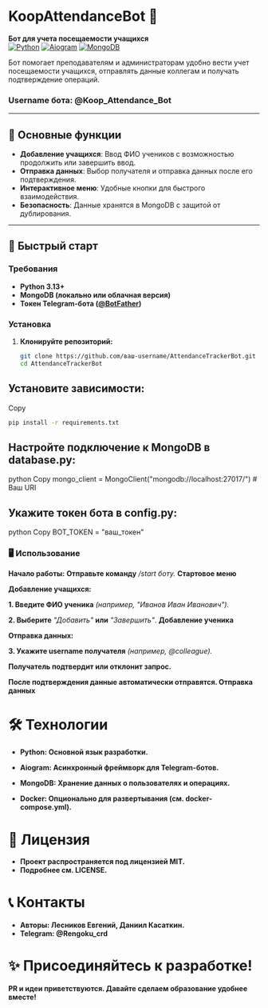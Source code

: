 # KoopAttendanceBot 🤖
**Бот для учета посещаемости учащихся**  
[![Python](https://img.shields.io/badge/Python-3.13%2B-blue)](https://www.python.org/downloads/)
[![Aiogram](https://img.shields.io/badge/Aiogram-3.x-green)](https://pypi.org/project/aiogram/)
[![MongoDB](https://img.shields.io/badge/MongoDB-5.0%2B-brightgreen)](https://www.mongodb.com/try/download/community)  

Бот помогает преподавателям и администраторам удобно вести учет посещаемости учащихся, отправлять данные коллегам и получать подтверждение операций.

### **Username бота: @Koop_Attendance_Bot**
---

## 🌟 Основные функции
- **Добавление учащихся**: Ввод ФИО учеников с возможностью продолжить или завершить ввод.
- **Отправка данных**: Выбор получателя и отправка данных после его подтверждения.
- **Интерактивное меню**: Удобные кнопки для быстрого взаимодействия.
- **Безопасность**: Данные хранятся в MongoDB с защитой от дублирования.

---

## 🚀 Быстрый старт
### Требования
- **Python 3.13+**
- **MongoDB (локально или облачная версия)**
- **Токен Telegram-бота ([@BotFather](https://t.me/BotFather))**

### Установка
1. **Клонируйте репозиторий:**
   ```bash
   git clone https://github.com/ваш-username/AttendanceTrackerBot.git
   cd AttendanceTrackerBot
## **Установите зависимости:**
 
Copy
```bash
pip install -r requirements.txt
```

## **Настройте подключение к MongoDB в database.py:**
 
python
Copy
mongo_client = MongoClient("mongodb://localhost:27017/")  # Ваш URI

## **Укажите токен бота в config.py:**
python
Copy
BOT_TOKEN = "ваш_токен"

### 🖥 Использование
**Начало работы:**
**Отправьте команду** */start боту.*
**Стартовое меню**

**Добавление учащихся:**

**1. Введите ФИО ученика** *(например, "Иванов Иван Иванович").*

**2. Выберите** *"Добавить"* **или** *"Завершить"*.
**Добавление ученика**

**Отправка данных:**

**3. Укажите username получателя** *(например, @colleague).*

**Получатель подтвердит или отклонит запрос.**

**После подтверждения данные автоматически отправятся.
Отправка данных**

# 🛠 Технологии
- **Python: Основной язык разработки.**

- **Aiogram: Асинхронный фреймворк для Telegram-ботов.**

- **MongoDB: Хранение данных о пользователях и операциях.**

- **Docker: Опционально для развертывания (см. docker-compose.yml).**

# 📜 Лицензия
- **Проект распространяется под лицензией MIT.**
- **Подробнее см. LICENSE.**

# 📞 Контакты
- **Авторы: Лесников Евгений, Даниил Касаткин.**
- **Telegram: @Rengoku_crd**

# ✨ Присоединяйтесь к разработке!
**PR и идеи приветствуются. Давайте сделаем образование удобнее вместе!**
